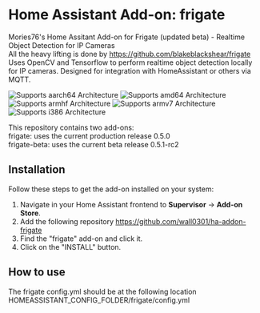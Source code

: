 # Home Assistant Add-on: frigate

Mories76's Home Assitant Add-on for Frigate (updated beta) - Realtime Object Detection for IP Cameras  
All the heavy lifting is done by https://github.com/blakeblackshear/frigate
Uses OpenCV and Tensorflow to perform realtime object detection locally for IP cameras. Designed for integration with HomeAssistant or others via MQTT.

![Supports aarch64 Architecture][aarch64-shield] ![Supports amd64 Architecture][amd64-shield] ![Supports armhf Architecture][armhf-shield] ![Supports armv7 Architecture][armv7-shield] ![Supports i386 Architecture][i386-shield]

This repository contains two add-ons:  
frigate: uses the current production release 0.5.0  
frigate-beta: uses the current beta release 0.5.1-rc2

## Installation

Follow these steps to get the add-on installed on your system:

1. Navigate in your Home Assistant frontend to **Supervisor** -> **Add-on Store**.
2. Add the following repository https://github.com/wall0301/ha-addon-frigate
2. Find the "frigate" add-on and click it.
3. Click on the "INSTALL" button.

## How to use

The frigate config.yml should be at the following location  
HOMEASSISTANT_CONFIG_FOLDER/frigate/config.yml


[aarch64-shield]: https://img.shields.io/badge/aarch64-yes-red.svg
[amd64-shield]: https://img.shields.io/badge/amd64-yes-green.svg
[armhf-shield]: https://img.shields.io/badge/armhf-yes-red.svg
[armv7-shield]: https://img.shields.io/badge/armv7-no-red.svg
[i386-shield]: https://img.shields.io/badge/i386-no-red.svg

